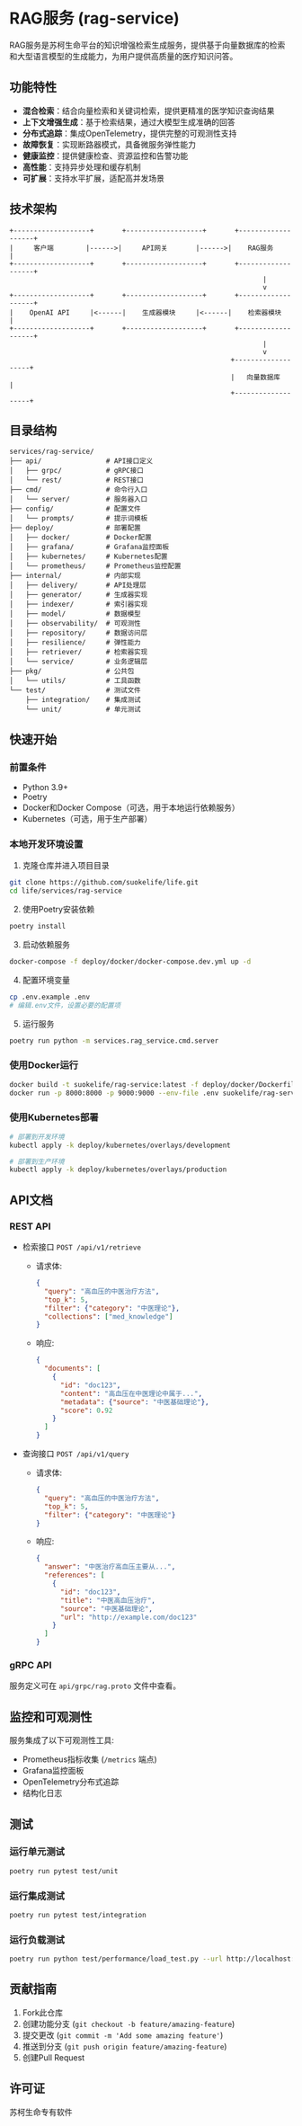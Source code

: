 # RAG服务 (rag-service)

RAG服务是苏柯生命平台的知识增强检索生成服务，提供基于向量数据库的检索和大型语言模型的生成能力，为用户提供高质量的医疗知识问答。

## 功能特性

- **混合检索**：结合向量检索和关键词检索，提供更精准的医学知识查询结果
- **上下文增强生成**：基于检索结果，通过大模型生成准确的回答
- **分布式追踪**：集成OpenTelemetry，提供完整的可观测性支持
- **故障恢复**：实现断路器模式，具备微服务弹性能力
- **健康监控**：提供健康检查、资源监控和告警功能
- **高性能**：支持异步处理和缓存机制
- **可扩展**：支持水平扩展，适配高并发场景

## 技术架构

```
+-------------------+       +-------------------+       +-------------------+
|     客户端        |------>|     API网关       |------>|    RAG服务        |
+-------------------+       +-------------------+       +-------------------+
                                                               |
                                                               v
+-------------------+       +-------------------+       +-------------------+
|    OpenAI API     |<------|    生成器模块     |<------|    检索器模块     |
+-------------------+       +-------------------+       +-------------------+
                                                               |
                                                               v
                                                       +-------------------+
                                                       |   向量数据库      |
                                                       +-------------------+
```

## 目录结构

```
services/rag-service/
├── api/                # API接口定义
│   ├── grpc/           # gRPC接口
│   └── rest/           # REST接口
├── cmd/                # 命令行入口
│   └── server/         # 服务器入口
├── config/             # 配置文件
│   └── prompts/        # 提示词模板
├── deploy/             # 部署配置
│   ├── docker/         # Docker配置
│   ├── grafana/        # Grafana监控面板
│   ├── kubernetes/     # Kubernetes配置
│   └── prometheus/     # Prometheus监控配置
├── internal/           # 内部实现
│   ├── delivery/       # API处理层
│   ├── generator/      # 生成器实现
│   ├── indexer/        # 索引器实现
│   ├── model/          # 数据模型
│   ├── observability/  # 可观测性
│   ├── repository/     # 数据访问层
│   ├── resilience/     # 弹性能力
│   ├── retriever/      # 检索器实现
│   └── service/        # 业务逻辑层
├── pkg/                # 公共包
│   └── utils/          # 工具函数
└── test/               # 测试文件
    ├── integration/    # 集成测试
    └── unit/           # 单元测试
```

## 快速开始

### 前置条件

- Python 3.9+
- Poetry
- Docker和Docker Compose（可选，用于本地运行依赖服务）
- Kubernetes（可选，用于生产部署）

### 本地开发环境设置

1. 克隆仓库并进入项目目录

```bash
git clone https://github.com/suokelife/life.git
cd life/services/rag-service
```

2. 使用Poetry安装依赖

```bash
poetry install
```

3. 启动依赖服务

```bash
docker-compose -f deploy/docker/docker-compose.dev.yml up -d
```

4. 配置环境变量

```bash
cp .env.example .env
# 编辑.env文件，设置必要的配置项
```

5. 运行服务

```bash
poetry run python -m services.rag_service.cmd.server
```

### 使用Docker运行

```bash
docker build -t suokelife/rag-service:latest -f deploy/docker/Dockerfile .
docker run -p 8000:8000 -p 9000:9000 --env-file .env suokelife/rag-service:latest
```

### 使用Kubernetes部署

```bash
# 部署到开发环境
kubectl apply -k deploy/kubernetes/overlays/development

# 部署到生产环境
kubectl apply -k deploy/kubernetes/overlays/production
```

## API文档

### REST API

- 检索接口 `POST /api/v1/retrieve`
  - 请求体:
    ```json
    {
      "query": "高血压的中医治疗方法",
      "top_k": 5,
      "filter": {"category": "中医理论"},
      "collections": ["med_knowledge"]
    }
    ```
  - 响应:
    ```json
    {
      "documents": [
        {
          "id": "doc123",
          "content": "高血压在中医理论中属于...",
          "metadata": {"source": "中医基础理论"},
          "score": 0.92
        }
      ]
    }
    ```

- 查询接口 `POST /api/v1/query`
  - 请求体:
    ```json
    {
      "query": "高血压的中医治疗方法",
      "top_k": 5,
      "filter": {"category": "中医理论"}
    }
    ```
  - 响应:
    ```json
    {
      "answer": "中医治疗高血压主要从...",
      "references": [
        {
          "id": "doc123",
          "title": "中医高血压治疗",
          "source": "中医基础理论",
          "url": "http://example.com/doc123"
        }
      ]
    }
    ```

### gRPC API

服务定义可在 `api/grpc/rag.proto` 文件中查看。

## 监控和可观测性

服务集成了以下可观测性工具:

- Prometheus指标收集 (`/metrics` 端点)
- Grafana监控面板
- OpenTelemetry分布式追踪
- 结构化日志

## 测试

### 运行单元测试

```bash
poetry run pytest test/unit
```

### 运行集成测试

```bash
poetry run pytest test/integration
```

### 运行负载测试

```bash
poetry run python test/performance/load_test.py --url http://localhost:8000 --users 10 --time 60
```

## 贡献指南

1. Fork此仓库
2. 创建功能分支 (`git checkout -b feature/amazing-feature`)
3. 提交更改 (`git commit -m 'Add some amazing feature'`)
4. 推送到分支 (`git push origin feature/amazing-feature`)
5. 创建Pull Request

## 许可证

苏柯生命专有软件